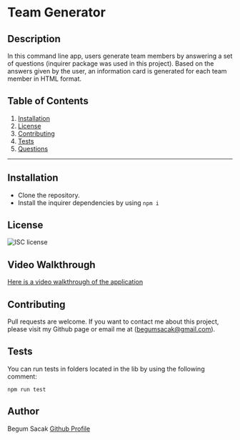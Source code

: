 # Team Generator

## Description 

In this command line app, users generate team members by answering a set of questions (inquirer package was used in this project). Based on the answers given by the user, an information card is generated for each team member in HTML format.  


## Table of Contents
1. [Installation](#Installation)
2. [License](#license)
3. [Contributing](#Contributing)
4. [Tests](#Tests)
5. [Questions](#Questions)
---

## Installation
* Clone the repository. 
* Install the inquirer dependencies by using `npm i`

## License

![ISC license](https://img.shields.io/badge/License-ISC-blue.svg) 

## Video Walkthrough


<a href="https://drive.google.com/file/d/1gQeU3vYX75PqD1bM-FxzAkQ6oCRvE8G_/view?usp=sharing" target="_blank">Here is a video walkthrough of the application </a>

## Contributing
Pull requests are welcome. If you want to contact me about this project, please visit my Github page or email me at (begumsacak@gmail.com).

## Tests
You can run tests in folders located in the lib by using the following comment: 

~~~
npm run test
~~~


## Author

Begum Sacak [Github Profile](https://www.github.com/begumsacak) 